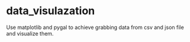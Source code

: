# data_visulazation
Use matplotlib and pygal to achieve grabbing data from csv and json file and visualize them.
